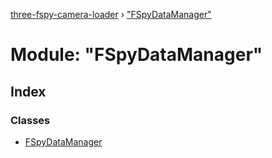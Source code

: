 [three-fspy-camera-loader](../README.md) › ["FSpyDataManager"](_fspydatamanager_.md)

# Module: "FSpyDataManager"

## Index

### Classes

* [FSpyDataManager](../classes/_fspydatamanager_.fspydatamanager.md)
